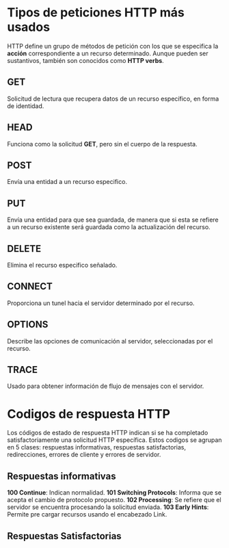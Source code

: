 # Tipos de peticiones HTTP más usados

HTTP define un grupo de métodos de petición con los que se especifica la __acción__ correspondiente a un recurso determinado. Aunque pueden ser sustantivos, también son conocidos como __HTTP verbs__.

## GET
Solicitud de lectura que recupera datos de un recurso específico, en forma de identidad.

## HEAD
Funciona como la solicitud __GET__, pero sin el cuerpo de la respuesta.

## POST
Envía una entidad a un recurso especifico.

## PUT
Envía una entidad para que sea guardada, de manera que si esta se refiere a un recurso existente será guardada como la actualización del recurso.

## DELETE
Elimina el recurso especifico señalado.

## CONNECT
Proporciona un tunel hacia el servidor determinado por el recurso.

## OPTIONS
Describe las opciones de comunicación al servidor, seleccionadas por el recurso.

## TRACE
Usado para obtener información de flujo de mensajes con el servidor.

# Codigos de respuesta HTTP

Los códigos de estado de respuesta HTTP indican si se ha completado satisfactoriamente una solicitud HTTP específica. Estos codigos se agrupan en 5 clases: respuestas informativas, respuestas satisfactorias, redirecciones, errores de cliente y errores de servidor.

## Respuestas informativas

__100 Continue__: Indican normalidad.
__101 Switching Protocols__: Informa que se acepta el cambio de protocolo propuesto.
__102 Processing__: Se refiere que el servidor se encuentra procesando la solicitud enviada.
__103 Early Hints__: Permite pre cargar recursos usando el encabezado Link.

## Respuestas Satisfactorias

